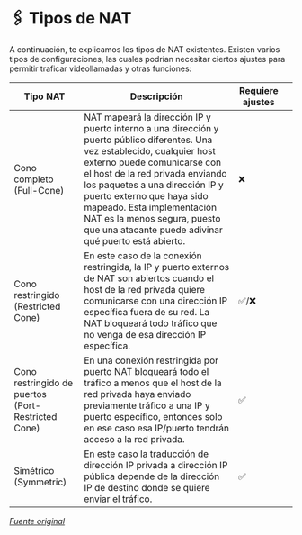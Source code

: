 # 🖇️ Tipos de NAT

A continuación, te explicamos los tipos de NAT existentes. Existen varios tipos de configuraciones, las cuales podrían necesitar ciertos ajustes para permitir traficar videollamadas y otras funciones:

| Tipo NAT                                           | Descripción                                                                                                                                                                                                                                                                                                                                                                        | Requiere ajustes |   |
| -------------------------------------------------- | ---------------------------------------------------------------------------------------------------------------------------------------------------------------------------------------------------------------------------------------------------------------------------------------------------------------------------------------------------------------------------------- | ---------------- | - |
| Cono completo (Full-Cone)                          | NAT mapeará la dirección IP y puerto interno a una dirección y puerto público diferentes. Una vez establecido, cualquier host externo puede comunicarse con el host de la red privada enviando los paquetes a una dirección IP y puerto externo que haya sido mapeado. Esta implementación NAT es la menos segura, puesto que una atacante puede adivinar qué puerto está abierto. | ❌                |   |
| Cono restringido (Restricted Cone)                 | En este caso de la conexión restringida, la IP y puerto externos de NAT son abiertos cuando el host de la red privada quiere comunicarse con una dirección IP específica fuera de su red. La NAT bloqueará todo tráfico que no venga de esa dirección IP específica.                                                                                                               | ✅/❌              |   |
| Cono restringido de puertos (Port-Restricted Cone) | En una conexión restringida por puerto NAT bloqueará todo el tráfico a menos que el host de la red privada haya enviado previamente tráfico a una IP y puerto específico, entonces solo en ese caso esa IP/puerto tendrán acceso a la red privada.                                                                                                                                 | ✅                |   |
| Simétrico (Symmetric)                              | En este caso la traducción de dirección IP privada a dirección IP pública depende de la dirección IP de destino donde se quiere enviar el tráfico.                                                                                                                                                                                                                                 | ✅                |   |

[_Fuente original_](https://es.wikipedia.org/wiki/Traducci%C3%B3n\_de\_direcciones\_de\_red)
